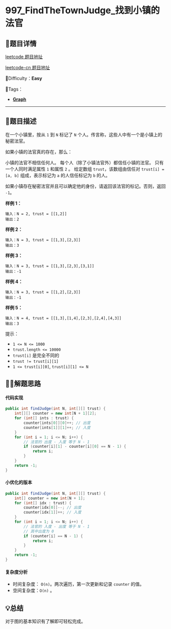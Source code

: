 

# 997_FindTheTownJudge_找到小镇的法官

## 📌题目详情

[leetcode 题目地址](https://leetcode.com/problems/find-the-town-judge/)

[leetcode-cn 题目地址](https://leetcode-cn.com/problems/find-the-town-judge/)

📗Difficulty：**Easy**	

🎯Tags：

+ **[Graph](https://leetcode-cn.com/tag/graph/)**

---

## 📃题目描述

在一个小镇里，按从 `1` 到 `N` 标记了 `N` 个人。传言称，这些人中有一个是小镇上的秘密法官。

如果小镇的法官真的存在，那么：

小镇的法官不相信任何人。
每个人（除了小镇法官外）都信任小镇的法官。
只有一个人同时满足属性 `1` 和属性 `2` 。
给定数组 `trust`，该数组由信任对 `trust[i] = [a, b]` 组成，表示标记为 `a` 的人信任标记为 `b` 的人。

如果小镇存在秘密法官并且可以确定他的身份，请返回该法官的标记。否则，返回 `-1`。



**样例 1：**

```
输入：N = 2, trust = [[1,2]]
输出：2
```



**样例 2：**

```
输入：N = 3, trust = [[1,3],[2,3]]
输出：3
```



**样例 3：**

```
输入：N = 3, trust = [[1,3],[2,3],[3,1]]
输出：-1
```



**样例 4：**

```
输入：N = 3, trust = [[1,2],[2,3]]
输出：-1
```



**样例 5：**

```
输入：N = 4, trust = [[1,3],[1,4],[2,3],[2,4],[4,3]]
输出：3
```



提示：

+ `1 <= N <= 1000`
+ `trust.length <= 10000`
+ `trust[i]` 是完全不同的
+ `trust != trust[i][1]`
+ `1 <= trust[i][0]`, `trust[i][1] <= N`



## 🏹🎯解题思路



#### 代码实现

```java
public int findJudge(int N, int[][] trust) {
    int[][] counter = new int[N + 1][2];
    for (int[] ints : trust) {
        counter[ints[0]][0]++; // 出度
        counter[ints[1]][1]++; // 入度
    }
    for (int i = 1; i <= N; i++) {
        // 法官的 出度 - 入度 等于 N - 1
        if (counter[i][1] - counter[i][0] == N - 1) {
            return i;
        }
    }
    return -1;
}
```

#### 小优化的版本

```java
public int findJudge(int N, int[][] trust) {
    int[] counter = new int[N + 1];
    for (int[] idx : trust) {
        counter[idx[0]]--; // 出度
        counter[idx[1]]++; // 入度
    }
    for (int i = 1; i <= N; i++) {
        // 法官的 入度 - 出度 等于 N - 1
        // 其中出度为 0
        if (counter[i] == N - 1) {
            return i;
        }
    }
    return -1;
}
```



#### 复杂度分析

+ 时间复杂度： `O(n)`。两次遍历，第一次更新和记录 `counter` 的值。
+ 空间复杂度：`O(n)` 。



## 💡总结

对于图的基本知识有了解即可轻松完成。

